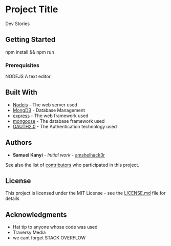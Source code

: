 # Project Title

Dev Stories

## Getting Started

npm install && npm run

### Prerequisites

NODEJS
A text editor

## Built With

- [Nodejs](https://nodejs.org/) - The web server used
- [MongDB](http://mlab.com/) - Database Management
- [express](http://expressjs.com) - The web framework used
- [mongoose](http://mongoosejs.com) - The database framework used
- [OAUTH2.0](https://oauth.net/2/) - The Authentication technology used

## Authors

- **Samuel Kanyi** - _Initial work_ - [amshelhack3r](https://github.com/amshelhack3r)

See also the list of [contributors](https://github.com/amshelhack3r/web_stories/contributors) who participated in this project.

## License

This project is licensed under the MIT License - see the [LICENSE.md](LICENSE.md) file for details

## Acknowledgments

- Hat tip to anyone whose code was used
- Traversy Media
- we cant forget STACK OVERFLOW
